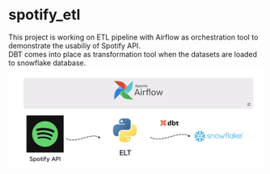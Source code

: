# spotify_etl
 
This project is working on ETL pipeline with Airflow as orchestration tool to demonstrate the usabiliy of Spotify API. <br />
DBT comes into place as transformation tool when the datasets are loaded to snowflake database. <br />
![Project Structure](Project_Structure.png)
